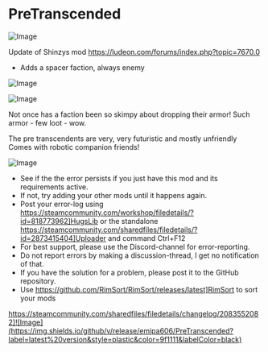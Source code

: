 # PreTranscended

![Image](https://i.imgur.com/buuPQel.png)

Update of Shinzys mod
https://ludeon.com/forums/index.php?topic=7670.0

- Adds a spacer faction, always enemy

![Image](https://i.imgur.com/pufA0kM.png)

	
![Image](https://i.imgur.com/Z4GOv8H.png)


Not once has a faction been so skimpy about dropping their armor! Such armor - few loot - wow.
  
The pre transcendents are very, very futuristic and mostly unfriendly
Comes with robotic companion friends!


![Image](https://i.imgur.com/PwoNOj4.png)



-  See if the the error persists if you just have this mod and its requirements active.
-  If not, try adding your other mods until it happens again.
-  Post your error-log using https://steamcommunity.com/workshop/filedetails/?id=818773962]HugsLib or the standalone https://steamcommunity.com/sharedfiles/filedetails/?id=2873415404]Uploader and command Ctrl+F12
-  For best support, please use the Discord-channel for error-reporting.
-  Do not report errors by making a discussion-thread, I get no notification of that.
-  If you have the solution for a problem, please post it to the GitHub repository.
-  Use https://github.com/RimSort/RimSort/releases/latest]RimSort to sort your mods



https://steamcommunity.com/sharedfiles/filedetails/changelog/2083552082]![Image](https://img.shields.io/github/v/release/emipa606/PreTranscended?label=latest%20version&style=plastic&color=9f1111&labelColor=black)

